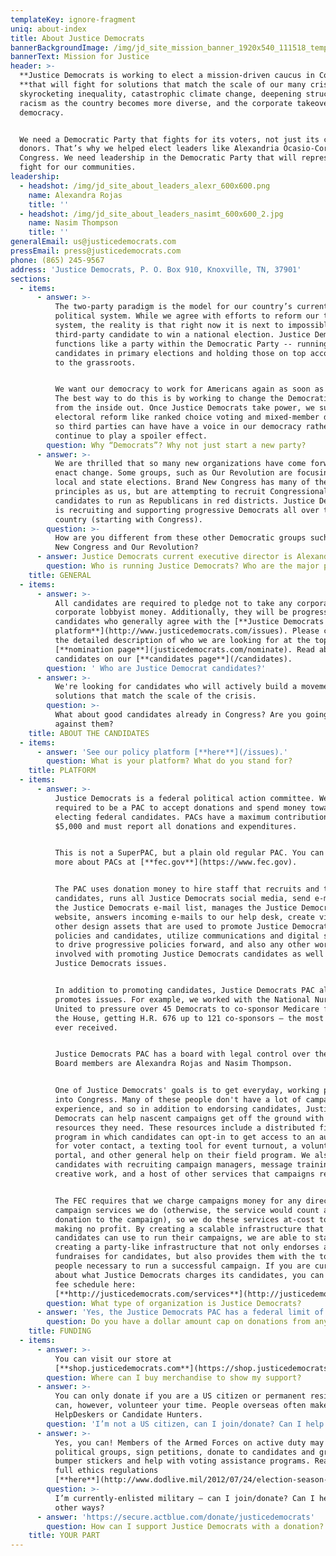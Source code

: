 ```yaml
---
templateKey: ignore-fragment
uniq: about-index
title: About Justice Democrats
bannerBackgroundImage: /img/jd_site_mission_banner_1920x540_111518_temp.png
bannerText: Mission for Justice
header: >-
  **Justice Democrats is working to elect a mission-driven caucus in Congress
  **that will fight for solutions that match the scale of our many crises:
  skyrocketing inequality, catastrophic climate change, deepening structural
  racism as the country becomes more diverse, and the corporate takeover of our
  democracy.


  We need a Democratic Party that fights for its voters, not just its corporate
  donors. That’s why we helped elect leaders like Alexandria Ocasio-Cortez to
  Congress. We need leadership in the Democratic Party that will represent and
  fight for our communities.
leadership:
  - headshot: /img/jd_site_about_leaders_alexr_600x600.png
    name: Alexandra Rojas
    title: ''
  - headshot: /img/jd_site_about_leaders_nasimt_600x600_2.jpg
    name: Nasim Thompson
    title: ''
generalEmail: us@justicedemocrats.com
pressEmail: press@justicedemocrats.com
phone: (865) 245-9567
address: 'Justice Democrats, P. O. Box 910, Knoxville, TN, 37901'
sections:
  - items:
      - answer: >-
          The two-party paradigm is the model for our country’s current
          political system. While we agree with efforts to reform our two-party
          system, the reality is that right now it is next to impossible for a
          third-party candidate to win a national election. Justice Democrats
          functions like a party within the Democratic Party -- running our own
          candidates in primary elections and holding those on top accountable
          to the grassroots.


          We want our democracy to work for Americans again as soon as possible.
          The best way to do this is by working to change the Democratic Party
          from the inside out. Once Justice Democrats take power, we support
          electoral reform like ranked choice voting and mixed-member districts
          so third parties can have have a voice in our democracy rather than
          continue to play a spoiler effect.
        question: Why “Democrats”? Why not just start a new party?
      - answer: >-
          We are thrilled that so many new organizations have come forward to
          enact change. Some groups, such as Our Revolution are focusing on
          local and state elections. Brand New Congress has many of the same
          principles as us, but are attempting to recruit Congressional
          candidates to run as Republicans in red districts. Justice Democrats
          is recruiting and supporting progressive Democrats all over the
          country (starting with Congress).
        question: >-
          How are you different from these other Democratic groups such as Brand
          New Congress and Our Revolution?
      - answer: Justice Democrats current executive director is Alexandra Rojas.
        question: Who is running Justice Democrats? Who are the major players?
    title: GENERAL
  - items:
      - answer: >-
          All candidates are required to pledge not to take any corporate PAC or
          corporate lobbyist money. Additionally, they will be progressive
          candidates who generally agree with the [**Justice Democrats
          platform**](http://www.justicedemocrats.com/issues). Please check out
          the detailed description of who we are looking for at the top of our
          [**nomination page**](justicedemocrats.com/nominate). Read about our
          candidates on our [**candidates page**](/candidates).
        question: ' Who are Justice Democrat candidates?'
      - answer: >-
          We're looking for candidates who will actively build a movement around
          solutions that match the scale of the crisis.
        question: >-
          What about good candidates already in Congress? Are you going to run
          against them?
    title: ABOUT THE CANDIDATES
  - items:
      - answer: 'See our policy platform [**here**](/issues).'
        question: What is your platform? What do you stand for?
    title: PLATFORM
  - items:
      - answer: >-
          Justice Democrats is a federal political action committee. We are
          required to be a PAC to accept donations and spend money toward
          electing federal candidates. PACs have a maximum contribution limit of
          $5,000 and must report all donations and expenditures. 


          This is not a SuperPAC, but a plain old regular PAC. You can learn
          more about PACs at [**fec.gov**](https://www.fec.gov).  


          The PAC uses donation money to hire staff that recruits and trains
          candidates, runs all Justice Democrats social media, send e-mails to
          the Justice Democrats e-mail list, manages the Justice Democrats
          website, answers incoming e-mails to our help desk, create videos and
          other design assets that are used to promote Justice Democrats
          policies and candidates, utilize communications and digital strategies
          to drive progressive policies forward, and also any other work
          involved with promoting Justice Democrats candidates as well as
          Justice Democrats issues.  


          In addition to promoting candidates, Justice Democrats PAC also
          promotes issues. For example, we worked with the National Nurses
          United to pressure over 45 Democrats to co-sponsor Medicare for All in
          the House, getting H.R. 676 up to 121 co-sponsors — the most it has
          ever received. 


          Justice Democrats PAC has a board with legal control over the entity.
          Board members are Alexandra Rojas and Nasim Thompson.


          One of Justice Democrats' goals is to get everyday, working people
          into Congress. Many of these people don't have a lot of campaign
          experience, and so in addition to endorsing candidates, Justice
          Democrats can help nascent campaigns get off the ground with the
          resources they need. These resources include a distributed field
          program in which candidates can opt-in to get access to an auto-dialer
          for voter contact, a texting tool for event turnout, a volunteer
          portal, and other general help on their field program. We also help
          candidates with recruiting campaign managers, message training, press,
          creative work, and a host of other services that campaigns require.  


          The FEC requires that we charge campaigns money for any direct
          campaign services we do (otherwise, the service would count as a
          donation to the campaign), so we do these services at-cost to us,
          making no profit. By creating a scalable infrastructure that
          candidates can use to run their campaigns, we are able to start
          creating a party-like infrastructure that not only endorses and
          fundraises for candidates, but also provides them with the tools and
          people necessary to run a successful campaign. If you are curious
          about what Justice Democrats charges its candidates, you can view our
          fee schedule here:
          [**http://justicedemocrats.com/services**](http://justicedemocrats.com/services).
        question: What type of organization is Justice Democrats?
      - answer: 'Yes, the Justice Democrats PAC has a federal limit of $5,000 per year.'
        question: Do you have a dollar amount cap on donations from any one individual?
    title: FUNDING
  - items:
      - answer: >-
          You can visit our store at
          [**shop.justicedemocrats.com**](https://shop.justicedemocrats.com).
        question: Where can I buy merchandise to show my support?
      - answer: >-
          You can only donate if you are a US citizen or permanent resident. You
          can, however, volunteer your time. People overseas often make great
          HelpDeskers or Candidate Hunters.
        question: 'I’m not a US citizen, can I join/donate? Can I help in other ways?'
      - answer: >-
          Yes, you can! Members of the Armed Forces on active duty may join
          political groups, sign petitions, donate to candidates and groups, use
          bumper stickers and help with voting assistance programs. Read the
          full ethics regulations
          [**here**](http://www.dodlive.mil/2012/07/24/election-season-calls-for-caution-professionalism-among-military/).
        question: >-
          I’m currently-enlisted military — can I join/donate? Can I help in
          other ways?
      - answer: 'https://secure.actblue.com/donate/justicedemocrats'
        question: How can I support Justice Democrats with a donation?
    title: YOUR PART
---
```


